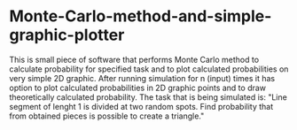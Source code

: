 # Monte-Carlo-method-and-simple-graphic-plotter
This is small piece of software that performs Monte Carlo method to calculate probability for specified task and to plot calculated probabilities on very simple 2D graphic. 
After running simulation for n (input) times it has option to plot calculated probabilities in 2D graphic points and to draw theoretically calculated probability.
The task that is being simulated is: "Line segment of lenght 1 is divided at two random spots. Find probability that from obtained pieces is possible to create a triangle."
